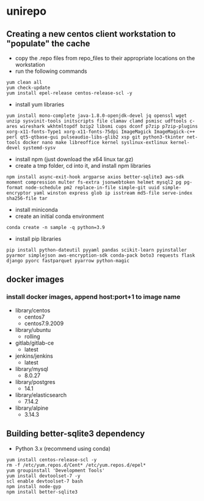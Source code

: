 # unirepo
## Creating a new centos client workstation to "populate" the cache
- copy the .repo files from repo_files to their appropriate locations on the workstation
- run the following commands
```
yum clean all
yum check-update
yum install epel-release centos-release-scl -y
```
- install yum libraries
```
yum install mono-complete java-1.8.0-openjdk-devel jq openssl wget unzip sysvinit-tools initscripts file clamav clamd psmisc udftools c-ares wireshark wkhtmltopdf bzip2 libsmi cups dconf p7zip p7zip-plugins xorg-x11-fonts-Type1 xorg-x11-fonts-75dpi ImageMagick ImageMagick-c++ perl qt5-qtbase-gui pulseaudio-libs-glib2 xsp git python3-tkinter net-tools docker nano make libreoffice kernel syslinux-extlinux kernel-devel systemd-sysv
```
- install npm (just download the x64 linux tar.gz)
- create a tmp folder, cd into it, and install npm libraries
```
npm install async-exit-hook argparse axios better-sqlite3 aws-sdk moment compression multer fs-extra jsonwebtoken helmet mysql2 pg pg-format node-schedule pm2 replace-in-file simple-git uuid simple-encryptor yaml winston express glob ip isstream md5-file serve-index sha256-file tar
```
- install miniconda
- create an initial conda environment
```
conda create -n sample -q python=3.9
```
- install pip libraries
```
pip install python-dateutil pyyaml pandas scikit-learn pyinstaller pyarmor simplejson aws-encryption-sdk conda-pack boto3 requests flask django pyorc fastparquet pyarrow python-magic
```

## docker images
### install docker images, append host:port+1 to image name
- library/centos
  - centos7
  - centos7.9.2009
- library/ubuntu
  - rolling
- gitlab/gitlab-ce
  - latest
- jenkins/jenkins
  - latest
- library/mysql
  - 8.0.27
- library/postgres
  - 14.1
- library/elasticsearch
  - 7.14.2
- library/alpine
  - 3.14.3
  
## Building better-sqlite3 dependency
 - Python 3.x (recommend using conda)
 ```
 yum install centos-release-scl -y
 rm -f /etc/yum.repos.d/Cent* /etc/yum.repos.d/epel*
 yum groupinstall 'Development Tools'
 yum install devtoolset-7 -y
 scl enable devtoolset-7 bash
 npm install node-gyp
 npm install better-sqlite3
```
